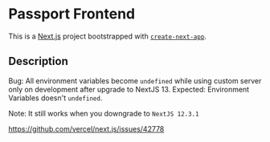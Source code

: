 # Passport Frontend

This is a [Next.js](https://nextjs.org/) project bootstrapped with [`create-next-app`](https://github.com/vercel/next.js/tree/canary/packages/create-next-app).

## Description
Bug: All environment variables become `undefined` while using custom server only on development after upgrade to NextJS 13.
Expected: Environment Variables doesn't `undefined`.

Note: It still works when you downgrade to `NextJS 12.3.1`

https://github.com/vercel/next.js/issues/42778
